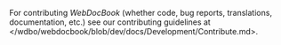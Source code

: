 

For contributing *WebDocBook* (whether code, bug reports, translations, documentation, etc.) see our contributing guidelines
at </wdbo/webdocbook/blob/dev/docs/Development/Contribute.md>.
